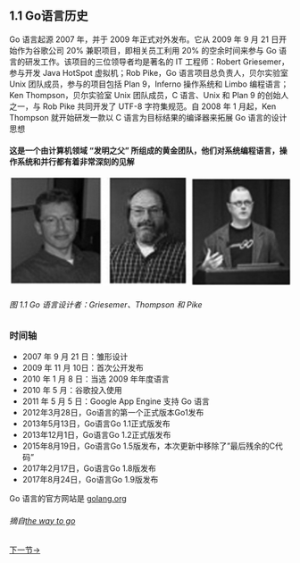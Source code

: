 ## 1.1 Go语言历史
Go 语言起源 2007 年，并于 2009 年正式对外发布。它从 2009 年 9 月 21 日开始作为谷歌公司 20% 兼职项目，即相关员工利用 20% 的空余时间来参与 Go 语言的研发工作。该项目的三位领导者均是著名的 IT 工程师：Robert Griesemer，参与开发 Java HotSpot 虚拟机；Rob Pike，Go 语言项目总负责人，贝尔实验室 Unix 团队成员，参与的项目包括 Plan 9，Inferno 操作系统和 Limbo 编程语言；Ken Thompson，贝尔实验室 Unix 团队成员，C 语言、Unix 和 Plan 9 的创始人之一，与 Rob Pike 共同开发了 UTF-8 字符集规范。自 2008 年 1 月起，Ken Thompson 就开始研发一款以 C 语言为目标结果的编译器来拓展 Go 语言的设计思想
#### 这是一个由计算机领域 “发明之父” 所组成的黄金团队，他们对系统编程语言，操作系统和并行都有着非常深刻的见解
![](founder.png)

###### 图 1.1 Go 语言设计者：Griesemer、Thompson 和 Pike

### 时间轴
- 2007 年 9 月 21 日：雏形设计
- 2009 年 11 月 10日：首次公开发布
- 2010 年 1 月 8 日：当选 2009 年年度语言
- 2010 年 5 月：谷歌投入使用
- 2011 年 5 月 5 日：Google App Engine 支持 Go 语言
- 2012年3月28日，Go语言的第一个正式版本Go1发布
- 2013年5月13日，Go语言Go 1.1正式版发布
- 2013年12月1日，Go语言Go 1.2正式版发布
- 2015年8月19日，Go语言Go 1.5版发布，本次更新中移除了”最后残余的C代码”
- 2017年2月17日，Go语言Go 1.8版发布
- 2017年8月24日，Go语言Go 1.9版发布

Go 语言的官方网站是 [golang.org]()


###### 摘自[the way to  go](https://github.com/Unknwon/the-way-to-go_ZH_CN/)
[下一节->](1.2.md)

